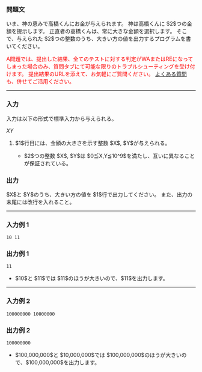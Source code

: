 
<div>

<div>

### **問題文**

<section>
いま、神の恵みで高橋くんにお金が与えられます。
神は高橋くんに $2$つの金額を提示します。
正直者の高橋くんは、常に大きな金額を選択します。
そこで、与えられた $2$つの整数のうち、大きい方の値を出力するプログラムを書いてください。

<font color="red">A問題では、提出した結果、全てのテストに対する判定がWAまたはREになってしまった場合のみ、質問タブにて可能な限りのトラブルシューティングを受け付けます。
提出結果のURLを添えて、お気軽にご質問ください。
<a href="http://abc002.contest.atcoder.jp/faq">よくある質問</a>も、併せてご活用ください。</font>

</section>

</div>

---

<div>

<div>

### **入力**

<section>
入力は以下の形式で標準入力から与えられる。

<div>

$X$$Y$
</div>

<ol>

<li>
$1$行目には、金額の大きさを示す整数 $X$, $Y$が与えられる。
</li>

<ul>

<li>
$2$つの整数 $X$, $Y$は $0≦X,Y≦10^9$を満たし、互いに異なることが保証されている。
</li>

</ul>

</ol>

</section>

</div>

<div>

### **出力**

<section>
$X$と $Y$のうち、大きい方の値を $1$行で出力してください。
また、出力の末尾には改行を入れること。

</section>

</div>

</div>

---

<div>

### **入力例 1**

<section>

```
10 11
```

</section>

</div>

<div>

### **出力例 1**

<section>

```
11
```

<ul>

<li>
$10$と $11$では $11$のほうが大きいので、$11$を出力します。
</li>

</ul>

</section>

</div>

---

<div>

### **入力例 2**

<section>

```
100000000 10000000
```

</section>

</div>

<div>

### **出力例 2**

<section>

```
100000000
```

<ul>

<li>
$100,000,000$と $10,000,000$では $100,000,000$のほうが大きいので、$100,000,000$を出力します。
</li>

</ul>

</section>

</div>

</div>
